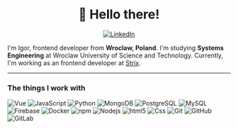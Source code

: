 <h1 align="center">👋 Hello there!</h1>
<p align="center">
  <a href="https://www.linkedin.com/in/iboc/"><img alt="LinkedIn" src="https://img.shields.io/badge/-LinkedIn-blue?style=flat-square&logo=linkedin" /></a>
</p>

I'm Igor, frontend developer from <b>Wroclaw, Poland</b>. I'm studying <b>Systems Engineering</b> at Wroclaw University of Science and Technology. Currently, I'm working as an frontend developer at [Strix](https://strix.net/).

------------

<h3>The things I work with</h3>
<p>
    <img alt="Vue" src="https://img.shields.io/badge/-Vue-1d8348?style=flat-square&logo=vue.js&logoColor=white" />
    <img alt="JavaScript" src="https://img.shields.io/badge/-JavaScript-black?style=flat-square&logo=javascript" />
    <img alt="Python" src="https://img.shields.io/badge/-Python-2b5b84?style=flat-square&logo=python&logoColor=white" />
    <img alt="MongoDB" src="https://img.shields.io/badge/-MongoDB-13aa52?style=flat-square&logo=mongodb&logoColor=white" />
    <img alt="PostgreSQL" src="https://img.shields.io/badge/-PostgreSQL-336791?style=flat-square&logo=postgresql" />
    <img alt="MySQL" src="https://img.shields.io/badge/-MySQL-black?style=flat-square&logo=mysql" />
    <img alt="Firebase" src="https://img.shields.io/badge/-Firebase-039be5?style=flat-square&logo=firebase" />
    <img alt="Docker" src="https://img.shields.io/badge/-Docker-black?style=flat-square&logo=docker" />
    <img alt="npm" src="https://img.shields.io/badge/-NPM-CB3837?style=flat-square&logo=npm&logoColor=white" />
    <img alt="Nodejs" src="https://img.shields.io/badge/-Nodejs-43853d?style=flat-square&logo=Node.js&logoColor=white" />
    <img alt="html5" src="https://img.shields.io/badge/-HTML5-E34F26?style=flat-square&logo=html5&logoColor=white" />
    <img alt="Css" src="https://img.shields.io/badge/-CSS3-1572B6?style=flat-square&logo=css3" />
    <img alt="Git" src="https://img.shields.io/badge/-Git-black?style=flat-square&logo=git" />
    <img alt="GitHub" src="https://img.shields.io/badge/-GitHub-181717?style=flat-square&logo=github" />
    <img alt="GitLab" src="https://img.shields.io/badge/-GitLab-FCA121?style=flat-square&logo=gitlab" />
</p>


